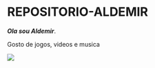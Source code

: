 # REPOSITORIO-ALDEMIR
***Ola sou Aldemir***. 

Gosto de jogos, videos e musica




![](https://media.tenor.com/nz-5u-LMZgEAAAAM/deltarune-dance.gif)

